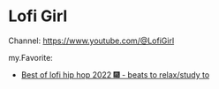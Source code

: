 # Lofi Girl
Channel: https://www.youtube.com/@LofiGirl

my.Favorite:
- [Best of lofi hip hop 2022 🎆 - beats to relax/study to](https://youtu.be/i43tkaTXtwI)
